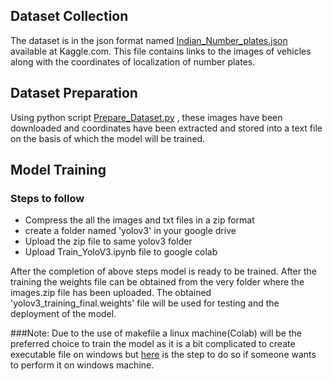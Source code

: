 ## Dataset Collection

The dataset is in the json format named [Indian_Number_plates.json](https://www.kaggle.com/dataturks/vehicle-number-plate-detection) available at Kaggle.com. This file contains links to the images of vehicles along with the coordinates of localization of number plates.

## Dataset Preparation

Using python script [Prepare_Dataset.py](./Prepare_Dataset.py) , these images have been downloaded and coordinates have been extracted and stored into a text file on the basis of which the model will be trained.

## Model Training 

### Steps to follow

- Compress the all the images and txt files in a zip format
- create a folder named 'yolov3' in your google drive
- Upload the zip file to same yolov3 folder
- Upload Train_YoloV3.ipynb file to google colab

After the completion of above steps model is ready to be trained. After the training the weights file can be obtained from the very folder where the images.zip file has been uploaded. The obtained 'yolov3_training_final.weights' file will be used for testing and the deployment of the model.

###Note:
Due to the use of makefile a linux machine(Colab) will be the preferred choice to train the model as it is a bit complicated to create executable file on windows but [here](https://github.com/AlexeyAB/darknet#how-to-compile-on-windows-using-cmake) is the step to do so if someone wants to perform it on windows machine.